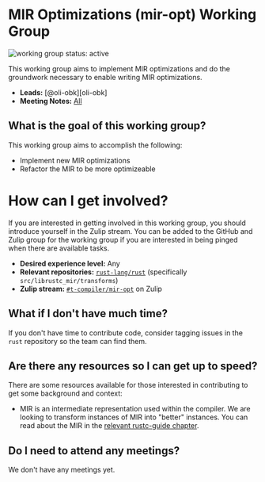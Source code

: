 # MIR Optimizations (mir-opt) Working Group
![working group status: active][status]

This working group aims to implement MIR optimizations and do the groundwork necessary to enable
writing MIR optimizations.

- **Leads:** [@oli-obk][oli-obk]
- **Meeting Notes:** [All](NOTES.md)

[status]: https://img.shields.io/badge/status-active-brightgreen.svg?style=for-the-badge

## What is the goal of this working group?
This working group aims to accomplish the following:

- Implement new MIR optimizations
- Refactor the MIR to be more optimizeable

# How can I get involved?
If you are interested in getting involved in this working group, you should introduce yourself
in the Zulip stream. You can be added to the GitHub and Zulip
group for the working group if you are interested in being pinged when there are available tasks.

- **Desired experience level:** Any
- **Relevant repositories:** [`rust-lang/rust`][repo] (specifically `src/librustc_mir/transforms`)
- **Zulip stream:** [`#t-compiler/mir-opt`][zulip] on Zulip

[repo]: https://github.com/rust-lang/rust
[zulip]: https://rust-lang.zulipchat.com/#narrow/stream/189540-t-compiler.2Fwg-mir-opt

## What if I don't have much time?
If you don't have time to contribute code, consider tagging issues in the `rust` repository so
the team can find them.

## Are there any resources so I can get up to speed?
There are some resources available for those interested in contributing to get some background
and context:

- MIR is an intermediate representation used within the compiler. We are looking to transform
  instances of MIR into "better" instances. You can read about the MIR in
  the [relevant rustc-guide chapter](https://rust-lang.github.io/rustc-guide/mir/index.html).

## Do I need to attend any meetings?
We don't have any meetings yet.
